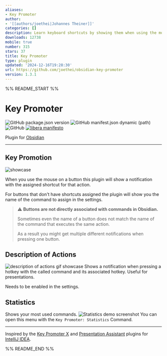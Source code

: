 ```yaml
---
aliases:
- Key Promoter
author:
- '[[authors/joethei|Johannes Theiner]]'
categories: []
description: Learn keyboard shortcuts by showing them when using the mouse
downloads: 12738
mobile: true
number: 315
stars: 37
title: Key Promoter
type: plugin
updated: '2024-12-16T19:28:30'
url: https://github.com/joethei/obsidian-key-promoter
version: 1.3.1
---
```


%% README_START %%

# Key Promoter

![GitHub package.json version](https://img.shields.io/github/package-json/v/joethei/obsidian-key-promoter)
![GitHub manifest.json dynamic (path)](https://img.shields.io/github/manifest-json/minAppVersion/joethei/obsidian-key-promoter?label=lowest%20supported%20app%20version)
![GitHub](https://img.shields.io/github/license/joethei/obsidian-key-promoter)
[![libera manifesto](https://img.shields.io/badge/libera-manifesto-lightgrey.svg)](https://liberamanifesto.com)

Plugin for [Obsidian](https://obsidian.md/)

---
## Key Promotion
![showcase](https://i.joethei.space/syvxdr4Wd1.gif)

When you use the mouse on a button this plugin will show a notification with the assigned shortcut for that action.

For buttons that don't have shortcuts assigned the plugin
will show you the name of the command to assign in the settings.

> ⚠ **Buttons are not directly associated with commands in Obsidian.**
> 
> Sometimes even the name of a button does not match the name of the command
> that executes the same action.
> 
> As a result you might get multiple different notifications when pressing one button.

## Description of Actions
![description of actions gif showcase](https://i.joethei.space/Obsidian_TPtxvJKucj.gif)
Shows a notification when pressing a hotkey with the called command and its
associated hotkey.
Useful for presentations.

Needs to be enabled in the settings.

## Statistics
Shows your most used commands.
![Statistics demo screenshot](https://i.joethei.space/Obsidian_TTidZwt2QH.png)
You can open this menu with the `Key Promoter: Statistics` Command.

---

Inspired by the [Key Promoter X](https://plugins.jetbrains.com/plugin/9792-key-promoter-x) and [Presentation Assistant](https://plugins.jetbrains.com/plugin/7345-presentation-assistant) plugins for [IntelliJ IDEA](https://jetbrains.com/idea).


%% README_END %%